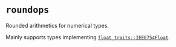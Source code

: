 # `roundops`

Rounded arithmetics for numerical types.

Mainly supports types implementing [`float_traits::IEEE754Float`](https://docs.rs/float-traits).